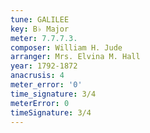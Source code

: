 ```yaml
---
tune: GALILEE
key: B♭ Major
meter: 7.7.7.3.
composer: William H. Jude
arranger: Mrs. Elvina M. Hall
year: 1792-1872
anacrusis: 4
meter_error: '0'
time_signature: 3/4
meterError: 0
timeSignature: 3/4
---
```

